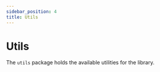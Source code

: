 ```yaml
---
sidebar_position: 4
title: Utils
---
```


# Utils

The `utils` package holds the available utilities for the library.
